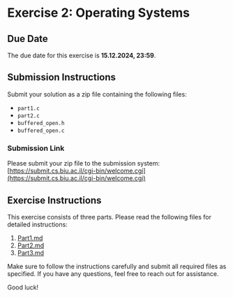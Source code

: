 # Exercise 2: Operating Systems

## Due Date
The due date for this exercise is **15.12.2024, 23:59**.

## Submission Instructions
Submit your solution as a zip file containing the following files:
- `part1.c`
- `part2.c`
- `buffered_open.h`
- `buffered_open.c`

### Submission Link
Please submit your zip file to the submission system: [https://submit.cs.biu.ac.il/cgi-bin/welcome.cgi](https://submit.cs.biu.ac.il/cgi-bin/welcome.cgi)

## Exercise Instructions
This exercise consists of three parts. Please read the following files for detailed instructions:

1. [Part1.md](Part1.md)
2. [Part2.md](Part2.md)
3. [Part3.md](Part3.md)

Make sure to follow the instructions carefully and submit all required files as specified. If you have any questions, feel free to reach out for assistance.

Good luck!
